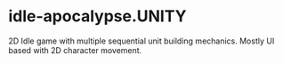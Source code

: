 # idle-apocalypse.UNITY

2D Idle game with multiple sequential unit building mechanics.
Mostly UI based with 2D character movement.

